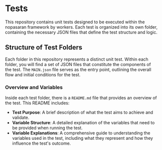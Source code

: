 # Tests

This repository contains unit tests designed to be executed within the nopasaran framework by workers. Each test is organized into its own folder, containing the necessary JSON files that define the test structure and logic.

## Structure of Test Folders

Each folder in this repository represents a distinct unit test. Within each folder, you will find a set of JSON files that constitute the components of the test. The `MAIN.json` file serves as the entry point, outlining the overall flow and initial conditions for the test.

### Overview and Variables

Inside each test folder, there is a `README.md` file that provides an overview of the test. This README includes:

- **Test Purpose**: A brief description of what the test aims to achieve and validate.
- **Variable Structure**: A detailed explanation of the variables that need to be provided when running the test.
- **Variable Explanations**: A comprehensive guide to understanding the variables used in the test, including what they represent and how they influence the test's outcome.
